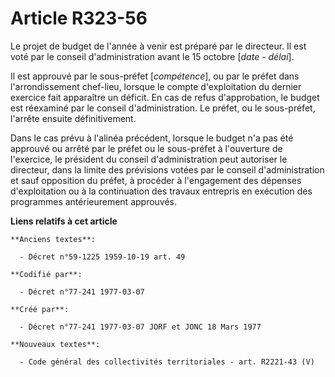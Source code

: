 # Article R323-56

Le projet de budget de l'année à venir est préparé par le directeur. Il est voté par le conseil d'administration avant le 15
octobre [*date - délai*].

Il est approuvé par le sous-préfet [*compétence*], ou par le préfet dans l'arrondissement chef-lieu, lorsque le compte
d'exploitation du dernier exercice fait apparaître un déficit. En cas de refus d'approbation, le budget est réexaminé par le
conseil d'administration. Le préfet, ou le sous-préfet, l'arrête ensuite définitivement.

Dans le cas prévu à l'alinéa précédent, lorsque le budget n'a pas été approuvé ou arrêté par le préfet ou le sous-préfet à
l'ouverture de l'exercice, le président du conseil d'administration peut autoriser le directeur, dans la limite des
prévisions votées par le conseil d'administration et sauf opposition du préfet, à procéder à l'engagement des dépenses
d'exploitation ou à la continuation des travaux entrepris en exécution des programmes antérieurement approuvés.

**Liens relatifs à cet article**

	**Anciens textes**:

	  - Décret n°59-1225 1959-10-19 art. 49

	**Codifié par**:

	  - Décret n°77-241 1977-03-07

	**Créé par**:

	  - Décret n°77-241 1977-03-07 JORF et JONC 18 Mars 1977

	**Nouveaux textes**:

	  - Code général des collectivités territoriales - art. R2221-43 (V)
